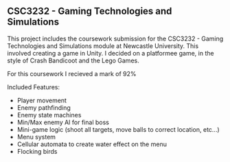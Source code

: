 ## CSC3232 - Gaming Technologies and Simulations

This project includes the coursework submission for the CSC3232 - Gaming Technologies and Simulations module at Newcastle University.
This involved creating a game in Unity. I decided on a platformee game, in the style of Crash Bandicoot and the Lego Games.

For this coursework I recieved a mark of 92%

Included Features:
- Player movement
- Enemy pathfinding
- Enemy state machines
- Min/Max enemy AI for final boss
- Mini-game logic (shoot all targets, move balls to correct location, etc...)
- Menu system
- Cellular automata to create water effect on the menu
- Flocking birds
